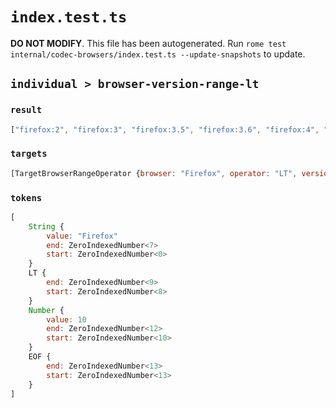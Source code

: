# `index.test.ts`

**DO NOT MODIFY**. This file has been autogenerated. Run `rome test internal/codec-browsers/index.test.ts --update-snapshots` to update.

## `individual > browser-version-range-lt`

### `result`

```javascript
["firefox:2", "firefox:3", "firefox:3.5", "firefox:3.6", "firefox:4", "firefox:5", "firefox:6", "firefox:7", "firefox:8", "firefox:9"]
```

### `targets`

```javascript
[TargetBrowserRangeOperator {browser: "Firefox", operator: "LT", version: 10}]
```

### `tokens`

```javascript
[
	String {
		value: "Firefox"
		end: ZeroIndexedNumber<7>
		start: ZeroIndexedNumber<0>
	}
	LT {
		end: ZeroIndexedNumber<9>
		start: ZeroIndexedNumber<8>
	}
	Number {
		value: 10
		end: ZeroIndexedNumber<12>
		start: ZeroIndexedNumber<10>
	}
	EOF {
		end: ZeroIndexedNumber<13>
		start: ZeroIndexedNumber<13>
	}
]
```
